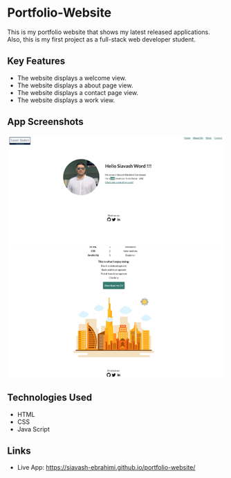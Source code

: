 # Portfolio-Website 

This is my portfolio website that shows my latest released applications. Also, this is my first project as a full-stack web developer student.

## Key Features

* The website displays a welcome view.
* The website displays a about page view.
* The website displays a contact page view.
* The website displays a work view.

## App Screenshots

![A screenshot of the welcome page](./img/por1.jpg)
![A screenshot of the about page](./img/por2.jpg)

## Technologies Used

* HTML
* CSS
* Java Script


## Links
* Live App: https://siavash-ebrahimi.github.io/portfolio-website/

